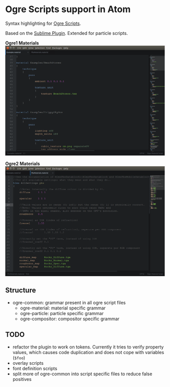# Ogre Scripts support in Atom

Syntax highlighting for [Ogre Scripts](http://www.ogre3d.org/docs/manual/manual_13.html#Scripts).

Based on the [Sublime Plugin](https://github.com/TheSHEEEP/ST-OgreScripts). Extended for particle scripts.

**Ogre1 Materials**
![](preview1.png)

**Ogre2 Materials**
![](preview2.png)

## Structure
* ogre-common: grammar present in all ogre script files
  * ogre-material: material specific grammar
  * ogre-particle: particle specific grammar
  * ogre-compositor: compositor specific grammar

## TODO
* refactor the plugin to work on tokens. Currently it tries to verify property values, which causes code duplication and does not cope with variables (`$foo`)
* overlay scripts
* font definition scripts
* split more of ogre-common into script specific files to reduce false positives
